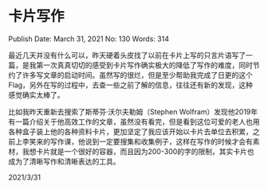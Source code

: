 # 卡片写作

Publish Date: March 31, 2021
No: 130
Words: 314

最近几天并没有什么可以，昨天硬着头皮找了以前在卡片上写的只言片语写了一篇，是我第一次真真切切的感受到卡片写作确实极大的降低了写作的难度，同时节约了许多写文章的启动时间。虽然写的很烂，但是至少帮助我完成了日更的这个Flag，另外在写的过程中，去查一些之前了解的信息，往往还有新的发现，这种感觉确实太棒了。

比如我昨天重新去搜索了斯蒂芬·沃尔夫勒姆（Stephen Wolfram）发现他2019年有一篇介绍关于他高效工作的文章，虽然没有看完，但是看到这位可爱的老人也用各种盒子装上他的各种资料卡片，更加坚定了我应该开始以卡片去单位去积累，之前上李笑来的写作课，他说到一定要搜集和收集例子，这样在写作的时候才会有素材，我想卡片就是一个很好的容器，而且因为200-300的字的限制，其实卡片也成为了清晰写作和清晰表达的工具。

2021/3/31